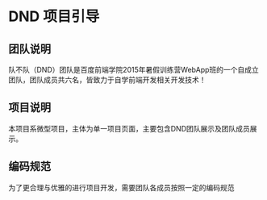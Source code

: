 # DND 项目引导
## 团队说明
队不队（DND）团队是百度前端学院2015年暑假训练营WebApp班的一个自成立团队，团队成员共六名，皆致力于自学前端开发相关开发技术！
## 项目说明
本项目系微型项目，主体为单一项目页面，主要包含DND团队展示及团队成员展示。
## 编码规范
为了更合理与优雅的进行项目开发，需要团队各成员按照一定的编码规范
